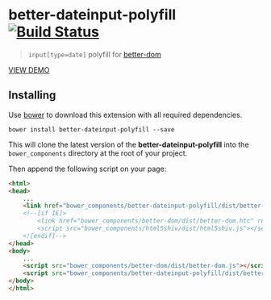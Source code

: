 better-dateinput-polyfill [![Build Status](https://api.travis-ci.org/chemerisuk/better-dateinput-polyfill.png?branch=master)](http://travis-ci.org/chemerisuk/better-dateinput-polyfill)
=========================
> `input[type=date]` polyfill for [better-dom](https://github.com/chemerisuk/better-dom)

[VIEW DEMO](http://chemerisuk.github.io/better-dateinput-polyfill/)

Installing
----------
Use [bower](http://bower.io/) to download this extension with all required dependencies.

    bower install better-dateinput-polyfill --save

This will clone the latest version of the __better-dateinput-polyfill__ into the `bower_components` directory at the root of your project.

Then append the following script on your page:

```html
<html>
<head>
    ...
    <link href="bower_components/better-dateinput-polyfill/dist/better-dateinput-polyfill.css" rel="stylesheet"/>
    <!--[if IE]>
        <link href="bower_components/better-dom/dist/better-dom.htc" rel="htc" />
        <script src="bower_components/html5shiv/dist/html5shiv.js"></script>
    <![endif]-->
</head>
<body>
    ...
    <script src="bower_components/better-dom/dist/better-dom.js"></script>
    <script src="bower_components/better-dateinput-polyfill/dist/better-dateinput-polyfill.js"></script>
</body>
</html>
```